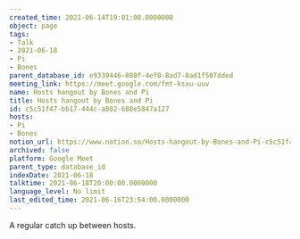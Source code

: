 ```yaml
---
created_time: 2021-06-14T19:01:00.0000000
object: page
tags:
- Talk
- 2021-06-18
- Pi
- Bones
parent_database_id: e9339446-880f-4ef0-8ad7-8ad1f507dded
meeting_link: https://meet.google.com/fmt-ksxu-uuv
name: Hosts hangout by Bones and Pi
title: Hosts hangout by Bones and Pi
id: c5c51f47-bb17-444c-a802-688e5847a127
hosts:
- Pi
- Bones
notion_url: https://www.notion.so/Hosts-hangout-by-Bones-and-Pi-c5c51f47bb17444ca802688e5847a127
archived: false
platform: Google Meet
parent_type: database_id
indexDate: 2021-06-18
talktime: 2021-06-18T20:00:00.0000000
language_level: No limit
last_edited_time: 2021-06-16T23:54:00.0000000
---
```


A regular catch up between hosts.


